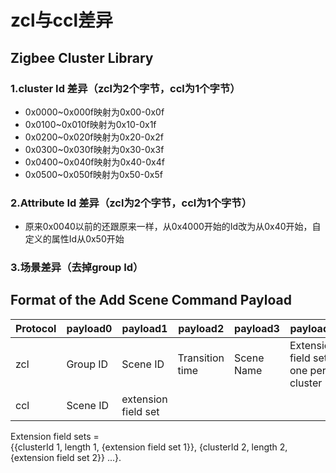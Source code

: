 # zcl与ccl差异

## Zigbee Cluster Library

### 1.cluster Id 差异（zcl为2个字节，ccl为1个字节）

- 0x0000~0x000f映射为0x00-0x0f
- 0x0100~0x010f映射为0x10-0x1f
- 0x0200~0x020f映射为0x20-0x2f
- 0x0300~0x030f映射为0x30-0x3f
- 0x0400~0x040f映射为0x40-0x4f
- 0x0500~0x050f映射为0x50-0x5f

### 2.Attribute Id 差异（zcl为2个字节，ccl为1个字节）

- 原来0x0040以前的还跟原来一样，从0x4000开始的Id改为从0x40开始，自定义的属性Id从0x50开始

### 3.场景差异（去掉group Id）

Format of the Add Scene Command Payload 
----------

| Protocol | payload0 | payload1            | payload2        | payload3        | payload4                               |
| -------- | -------- | ------------------- | --------------- | --------------- | -------------------------------------- | 
| zcl      | Group ID | Scene ID            | Transition time | Scene Name      | Extension field sets,  one per cluster |
| ccl      | Scene ID | extension field set |                 |                 |                                        |

Extension field sets =  
 {{clusterId 1, length 1, {extension field set 1}}, {clusterId 2, length 2, {extension field set 2}} ...}. 